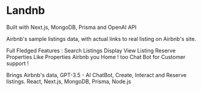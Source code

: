 # Landnb

Built with Next.js, MongoDB, Prisma and OpenAI API

Airbnb's sample listings data, with actual links to real listing on Airbnb's site.

Full Fledged Features :
    Search
    Listings Display
    View Listing
    Reserve Properties
    Like Properties
    Airbnb you Home ! too
    Chat Bot for Customer support !


Brings Airbnb's data, GPT-3.5 - AI ChatBot, Create, Interact and Reserve listings. React, Next.js, MongoDB, Prisma, Node.js
